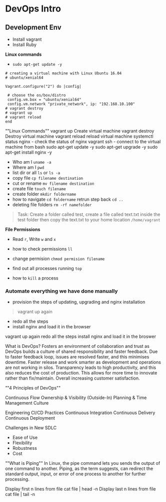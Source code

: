 # DevOps Intro
## Development Env

- Install vagrant
- Install Ruby


**Linux commands**
- `sudo apt-get update -y`
```
# creating a virtual machine with Linux Ubuntu 16.04
# ubuntu/xenial64

Vagrant.configure("2") do |config|

 # choose the os/box/distro
 config.vm.box = "ubuntu/xenial64"
 config.vm.network "private_network", ip: "192.168.10.100"  
# vagrant destroy
# vagrant up
# vagrant reload
end
```

""Linux Commands""
vagrant up Create virtual machine
vagrant destroy Destroy virtual machine
vagrant reload reload virtual machine
systemctl status nginx - check the status of nginx
vagrant ssh - connect to the virtual machine from bash
sudo apt-get update -y
sudo apt-get upgrade -y
sudo apt-get install nginx -y

- Who am I `uname -a`
- Where am I `pwd`
- list dir or all `ls` or `ls -a`
- copy file `cp filename destination`
- cut or rename `mv filename destination`
- create file `touch filename`
- create folder `mkdir foldername`
- how to navigate `cd foldername` retrun step back `cd ..`
- deleting file folders `rm -rf namefolder`

> Task: Create a folder called test, create a file called text.txt inside the test folder then copy the text.txt to your home location `/home/vagrant`

**File Permissions**
- Read `r`, Write `w` and `x`
- how to check permissions `ll`
- change permision `chmod permision filename`

- find out all processes running `top`
- how to `kill` a process 

### Automate everything we have done manually
- provision the steps of updating, upgrading and nginx installation
  
> vagrant up again
- redo all the steps 
- install nginx and load it in the browser 


vagrant up again
redo all the steps
install nginx and load it in the broswer

What is DevOps?
Fosters an environment of collaboration and trust as DevOps builds a culture of shared responsibility and faster feedback. Due to faster feedback loop, issues are resolved faster, and this minimises downtime. Faster release and work smarter as development and operations are not working in silos. Transparency leads to high productivity, and this also reduces the cost of production. This allows for more time to innovate rather than fix/maintain. Overall increasing customer satisfaction. 


""4 Principles of DevOps""

Continuous Flow
Ownership & Visibility (Outside-In)
Planning & Time Management
Culture

Engineering CI/CD Practices
Continuous Integration
Continuous Delivery 
Continuous Deployment

Challenges in New SDLC
- Ease of Use
- Flexibility
- Robustness
- Cost


""What is Piping""
In Linux, the pipe command lets you sends the output of one command to another. Piping, as the term suggests, can redirect the standard output, input, or error of one process to another for further processing.

Display first n lines from file cat file | head -n
Display last n lines from file cat file | tail -n
